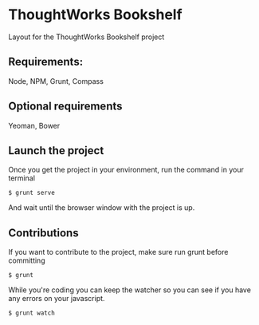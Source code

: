 ThoughtWorks Bookshelf
==
Layout for the ThoughtWorks Bookshelf project

Requirements:
--
Node, NPM, Grunt, Compass

Optional requirements 
--
Yeoman, Bower

Launch the project
-- 
Once you get the project in your environment, run the command in your terminal
```
$ grunt serve
```
And wait until the browser window with the project is up.

Contributions
--
If you want to contribute to the project, make sure run grunt before committing
```
$ grunt
```

While you're coding you can keep the watcher so you can see if you have any errors on your javascript.
```
$ grunt watch
```
